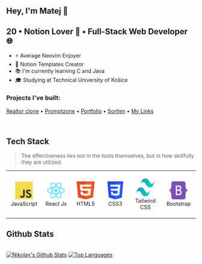 ## Hey, I'm Matej 👋

## 20 • Notion Lover 🤍 • Full-Stack Web Developer 🌐 
 
- ⚡ Average Neovim Enjoyer
- 📄 Notion Templates Creator
- 📚 I'm currently learning C and Java
- 🎓 Studying at Technical University of Košice

### Projects I've built:

<a href="https://realtor-clone.matejbendik.com" target="_blank">Realtor clone</a>
•
<a href="https://promptzone.matejbendik.com" target="_blank">Promptzone</a>
•
<a href="https://www.matejbendik.com" target="_blank">Portfolio</a>
•
<a href="https://sortlen.matejbendik.com" target="_blank">Sortlen</a>
•
<a href="https://links.matejbendik.com" target="_blank">My Links</a>

<br/>

<h2 align="left">Tech Stack</h2>

> The effectiveness lies not in the tools themselves, but in how skillfully they are utilized.

<table>
  <tr>
    <td align="center" width="96">
      <a>
        <img src="./tech/javascript.svg" width="48" height="48" alt="JavaScript" />
      </a>
      <br>JavaScript
    </td>
    <td align="center" width="96">
      <a>
        <img src="./tech/react.svg" width="48" height="48" alt="TypeScript" />
      </a>
      <br>React Js
    </td>
    <td align="center" width="96">
      <a>
        <img src="./tech/html.svg" width="48" height="48" alt="Nodejs" />
      </a>
      <br>HTML5
    </td>
    <td align="center" width="96">
      <a>
        <img src="./tech/CSS.svg" width="48" height="48" alt="React" />
      </a>
      <br>CSS3
    </td>
    <td align="center" width="96" height="120">
      <a>
        <img src="./tech/tailwindcss.svg" width="48" height="48" alt="PostgreSQL" />
      </a>
      <br>Tailwind CSS
    </td>
    <td align="center" width="96">
      <a>
        <img src="./tech/bootstrap.svg" width="48" height="48" alt="MySQL" />
      </a>
      <br>Bootstrap
    </td>
  </tr>
</table>

<h2 align="left">Github Stats</h2>

<br/>
    <a href="https://github.com/mhdeveloper56/github-readme-stats"><img alt="Nikolay's Github Stats" src="https://github-readme-stats.vercel.app/api?username=mhdeveloper56&show_icons=true&count_private=true&theme=react&hide_border=true&bg_color=0D1117" /></a>
  <a href="https://github.com/mhdeveloper56/github-readme-stats"><img alt="Top Languages" src="https://github-readme-stats.vercel.app/api/top-langs/?username=mhdeveloper56&langs_count=8&count_private=true&layout=compact&theme=react&hide_border=true&bg_color=0D1117" /></a>
  <br/>
